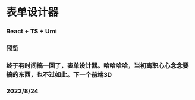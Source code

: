 # 表单设计器
### React + TS + Umi
### 预览
### 终于有时间搞一回了，表单设计器。哈哈哈哈，当初离职心心念念要搞的东西，也不过如此。下一个前端3D
### 2022/8/24
